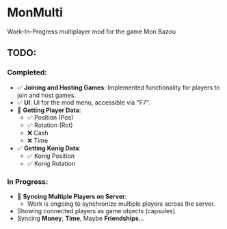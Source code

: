 # MonMulti
Work-In-Progress multiplayer mod for the game Mon Bazou

## TODO:

### Completed:
- ✅ **Joining and Hosting Games**: Implemented functionality for players to join and host games.
- ✅ **UI**: UI for the mod menu, accessible via "F7".
- 🔄 **Getting Player Data**:
  - ✅ Position (Pos)
  - ✅ Rotation (Rot)
  - ❌ Cash
  - ❌ Time
- ✅ **Getting Konig Data**:
  - ✅ Konig Position
  - ✅ Konig Rotation

### In Progress:
- 🔄 **Syncing Multiple Players on Server**:
  - Work is ongoing to synchronize multiple players across the server.
- Showing connected players as game objects (capsules).
- Syncing **Money**, **Time**, Maybe **Friendships**...
